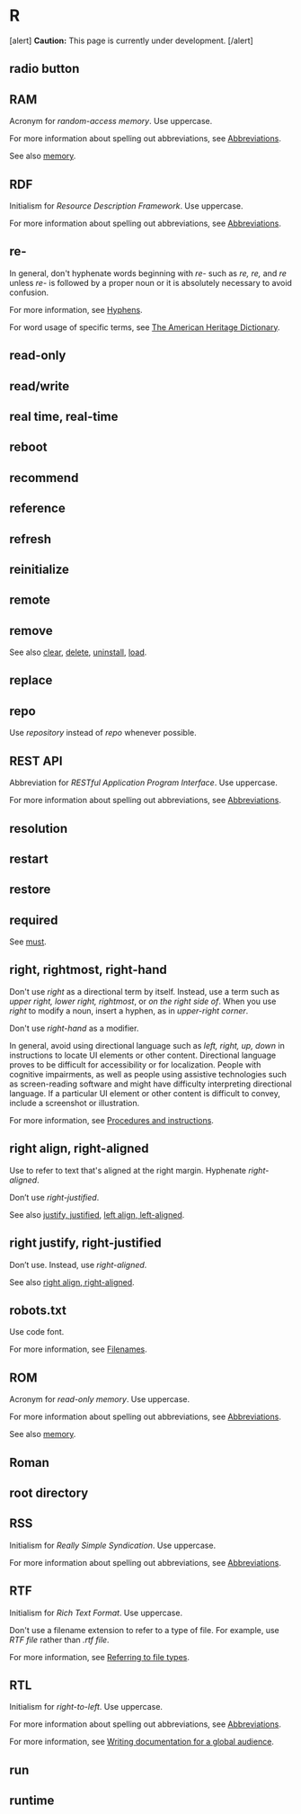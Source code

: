 # R

[alert] **Caution:** This page is currently under development. [/alert]  

## radio button
## RAM

Acronym for *random-access memory*. Use uppercase.

For more information about spelling out abbreviations, see [Abbreviations](https://make.wordpress.org/docs/style-guide/language-grammar/abbreviations/).

See also [memory]().

## RDF

Initialism for *Resource Description Framework*. Use uppercase.

For more information about spelling out abbreviations, see [Abbreviations](https://make.wordpress.org/docs/style-guide/language-grammar/abbreviations/).

## re-

In general, don't hyphenate words beginning with *re-* such as *re, re,* and *re* unless *re-* is followed by a proper noun or it is absolutely necessary to avoid confusion.

For more information, see [Hyphens](https://make.wordpress.org/docs/style-guide/punctuation/hyphens/).

For word usage of specific terms, see [The American Heritage Dictionary](https://ahdictionary.com/).

## read-only
## read/write
## real time, real-time
## reboot
## recommend
## reference
## refresh
## reinitialize
## remote
## remove



See also [clear](https://make.wordpress.org/docs/style-guide/word-list/c/#clear), [delete](https://make.wordpress.org/docs/style-guide/word-list/d/#delete), [uninstall](https://make.wordpress.org/docs/style-guide/word-list/u/#uninstall), [load](https://make.wordpress.org/docs/style-guide/word-list/l/#load).

## replace
## repo

Use *repository* instead of *repo* whenever possible.

## REST API

Abbreviation for *RESTful Application Program Interface*. Use uppercase.

For more information about spelling out abbreviations, see [Abbreviations](https://make.wordpress.org/docs/style-guide/language-grammar/abbreviations/).

## resolution
## restart
## restore
## required

See [must]().

## right, rightmost, right-hand

Don't use *right* as a directional term by itself. Instead, use a term such as *upper right, lower right, rightmost*, or *on the right side of*. When you use *right* to modify a noun, insert a hyphen, as in *upper-right corner*.

Don't use *right-hand* as a modifier.

In general, avoid using directional language such as *left, right, up, down* in instructions to locate UI elements or other content. Directional language proves to be difficult for accessibility or for localization. People with cognitive impairments, as well as people using assistive technologies such as screen-reading software and might have difficulty interpreting directional language. If a particular UI element or other content is difficult to convey, include a screenshot or illustration.

For more information, see [Procedures and instructions](https://make.wordpress.org/docs/style-guide/formatting/procedures/).

## right align, right-aligned

Use to refer to text that's aligned at the right margin. Hyphenate *right-aligned*.

Don’t use *right-justified*.

See also [justify, justified](https://make.wordpress.org/docs/style-guide/word-list/j/#justify-justified), [left align, left-aligned](https://make.wordpress.org/docs/style-guide/word-list/l/#left-align-left-aligned).

## right justify, right-justified

Don’t use. Instead, use *right-aligned*.

See also [right align, right-aligned](#right-align-right-aligned).

## robots.txt

Use code font.

For more information, see [Filenames](https://make.wordpress.org/docs/style-guide/formatting/filenames/).

## ROM

Acronym for *read-only memory*. Use uppercase.

For more information about spelling out abbreviations, see [Abbreviations](https://make.wordpress.org/docs/style-guide/language-grammar/abbreviations/).

See also [memory]().

## Roman
## root directory
## RSS

Initialism for *Really Simple Syndication*. Use uppercase.

For more information about spelling out abbreviations, see [Abbreviations](https://make.wordpress.org/docs/style-guide/language-grammar/abbreviations/).

## RTF

Initialism for *Rich Text Format*. Use uppercase.

Don't use a filename extension to refer to a type of file. For example, use *RTF file* rather than *.rtf file*.

For more information, see [Referring to file types](https://make.wordpress.org/docs/style-guide/formatting/filenames/#referring-to-file-types).

## RTL

Initialism for *right-to-left*. Use uppercase.

For more information about spelling out abbreviations, see [Abbreviations](https://make.wordpress.org/docs/style-guide/language-grammar/abbreviations/).

For more information, see [Writing documentation for a global audience](https://make.wordpress.org/docs/style-guide/general-guidelines/global-audience/).

## run
## runtime
